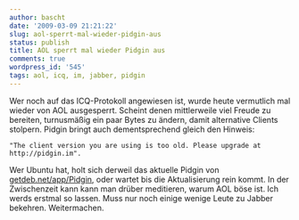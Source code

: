 ```yaml
---
author: bascht
date: '2009-03-09 21:21:22'
slug: aol-sperrt-mal-wieder-pidgin-aus
status: publish
title: AOL sperrt mal wieder Pidgin aus
comments: true
wordpress_id: '545'
tags: aol, icq, im, jabber, pidgin
---
```


Wer noch auf das ICQ-Protokoll angewiesen ist, wurde heute
vermutlich mal wieder von AOL ausgesperrt. Scheint denen
mittlerweile viel Freude zu bereiten, turnusmäßig ein paar Bytes zu
ändern, damit alternative Clients stolpern. Pidgin bringt auch
dementsprechend gleich den Hinweis: 

    "The client version you are using is too old. Please upgrade at http://pidgin.im". 

Wer Ubuntu hat, holt sich derweil das aktuelle Pidgin von
[getdeb.net/app/Pidgin](http://www.getdeb.net/app/Pidgin), oder
wartet bis die Aktualisierung rein kommt. In der Zwischenzeit kann
kann man drüber meditieren, warum AOL böse ist. Ich werds erstmal
so lassen. Muss nur noch einige wenige Leute zu Jabber bekehren.
Weitermachen.


